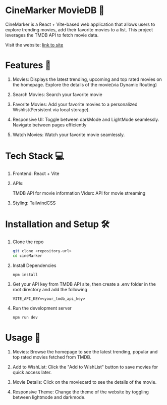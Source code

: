 # CineMarker MovieDB 🎥

CineMarker is a React + Vite-based web application that allows users to explore trending movies, add their favorite movies to a list. This project leverages the TMDB API to fetch movie data.

Visit the website: [link to site](https://vitraga-assignment.vercel.app/)

# Features 🚀

1. Movies: Displays the latest trending, upcoming and top rated movies on the homepage. Explore the details of the movie(via Dynamic Routing)

2. Search Movies: Search your favorite movie

3. Favorite Movies: Add your favorite movies to a personalized Wishlist(Persistent via local storage).

4. Responsive UI: Toggle between darkMode and LightMode seamlessly. Navigate between pages efficiently
   
5. Watch Movies: Watch your favorite movie seamlessly. 

# Tech Stack 💻
1. Frontend: React + Vite

2. APIs:

    TMDB API for movie information
    Vidsrc API for movie streaming

4. Styling: TailwindCSS

# Installation and Setup 🛠️

1. Clone the repo

   ``` bash
   git clone <repository-url>
   cd cineMarker

   ```

2. Install Dependencies

   ``` bash
   npm install
   ```

3. Get your API key from TMDB API site, then create a .env folder in the root directory and add the following
   ``` .env
   VITE_API_KEY=<your_tmdb_api_key>
   ```

4. Run the development server
   ``` bash
   npm run dev
   ```

# Usage 📖
1. Movies:
  Browse the homepage to see the latest trending, popular and top rated movies fetched from TMDB.

2. Add to WishList:
  Click the "Add to WishList" button to save movies for quick access later.

3. Movie Details:
   Click on the moviecard to see the details of the movie.

4. Responsive Theme:
   Change the theme of the website by toggling between lightmode and darkmode.
